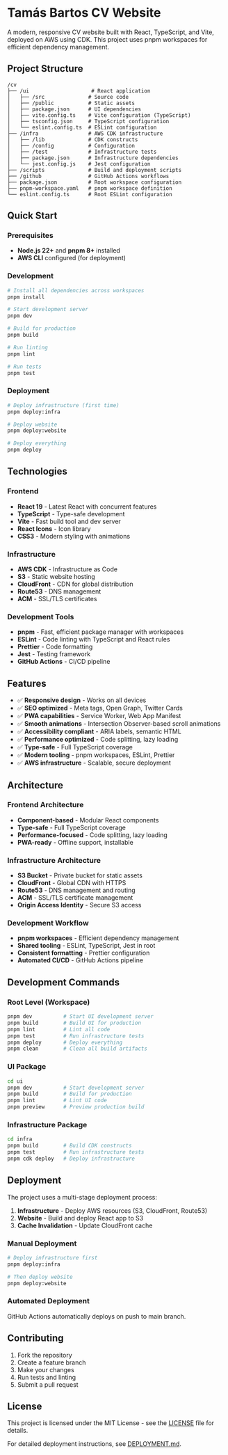 # Tamás Bartos CV Website

A modern, responsive CV website built with React, TypeScript, and Vite, deployed on AWS using CDK. This project uses pnpm workspaces for efficient dependency management.

## Project Structure

```
/cv
├── /ui                    # React application
│   ├── /src              # Source code
│   ├── /public           # Static assets
│   ├── package.json      # UI dependencies
│   ├── vite.config.ts    # Vite configuration (TypeScript)
│   ├── tsconfig.json     # TypeScript configuration
│   └── eslint.config.ts  # ESLint configuration
├── /infra                # AWS CDK infrastructure
│   ├── /lib              # CDK constructs
│   ├── /config           # Configuration
│   ├── /test             # Infrastructure tests
│   ├── package.json      # Infrastructure dependencies
│   └── jest.config.js    # Jest configuration
├── /scripts              # Build and deployment scripts
├── /github               # GitHub Actions workflows
├── package.json          # Root workspace configuration
├── pnpm-workspace.yaml   # pnpm workspace definition
└── eslint.config.ts      # Root ESLint configuration
```

## Quick Start

### Prerequisites

- **Node.js 22+** and **pnpm 8+** installed
- **AWS CLI** configured (for deployment)

### Development

```bash
# Install all dependencies across workspaces
pnpm install

# Start development server
pnpm dev

# Build for production
pnpm build

# Run linting
pnpm lint

# Run tests
pnpm test
```

### Deployment

```bash
# Deploy infrastructure (first time)
pnpm deploy:infra

# Deploy website
pnpm deploy:website

# Deploy everything
pnpm deploy
```

## Technologies

### Frontend

- **React 19** - Latest React with concurrent features
- **TypeScript** - Type-safe development
- **Vite** - Fast build tool and dev server
- **React Icons** - Icon library
- **CSS3** - Modern styling with animations

### Infrastructure

- **AWS CDK** - Infrastructure as Code
- **S3** - Static website hosting
- **CloudFront** - CDN for global distribution
- **Route53** - DNS management
- **ACM** - SSL/TLS certificates

### Development Tools

- **pnpm** - Fast, efficient package manager with workspaces
- **ESLint** - Code linting with TypeScript and React rules
- **Prettier** - Code formatting
- **Jest** - Testing framework
- **GitHub Actions** - CI/CD pipeline

## Features

- ✅ **Responsive design** - Works on all devices
- ✅ **SEO optimized** - Meta tags, Open Graph, Twitter Cards
- ✅ **PWA capabilities** - Service Worker, Web App Manifest
- ✅ **Smooth animations** - Intersection Observer-based scroll animations
- ✅ **Accessibility compliant** - ARIA labels, semantic HTML
- ✅ **Performance optimized** - Code splitting, lazy loading
- ✅ **Type-safe** - Full TypeScript coverage
- ✅ **Modern tooling** - pnpm workspaces, ESLint, Prettier
- ✅ **AWS infrastructure** - Scalable, secure deployment

## Architecture

### Frontend Architecture

- **Component-based** - Modular React components
- **Type-safe** - Full TypeScript coverage
- **Performance-focused** - Code splitting, lazy loading
- **PWA-ready** - Offline support, installable

### Infrastructure Architecture

- **S3 Bucket** - Private bucket for static assets
- **CloudFront** - Global CDN with HTTPS
- **Route53** - DNS management and routing
- **ACM** - SSL/TLS certificate management
- **Origin Access Identity** - Secure S3 access

### Development Workflow

- **pnpm workspaces** - Efficient dependency management
- **Shared tooling** - ESLint, TypeScript, Jest in root
- **Consistent formatting** - Prettier configuration
- **Automated CI/CD** - GitHub Actions pipeline

## Development Commands

### Root Level (Workspace)

```bash
pnpm dev          # Start UI development server
pnpm build        # Build UI for production
pnpm lint         # Lint all code
pnpm test         # Run infrastructure tests
pnpm deploy       # Deploy everything
pnpm clean        # Clean all build artifacts
```

### UI Package

```bash
cd ui
pnpm dev          # Start development server
pnpm build        # Build for production
pnpm lint         # Lint UI code
pnpm preview      # Preview production build
```

### Infrastructure Package

```bash
cd infra
pnpm build        # Build CDK constructs
pnpm test         # Run infrastructure tests
pnpm cdk deploy   # Deploy infrastructure
```

## Deployment

The project uses a multi-stage deployment process:

1. **Infrastructure** - Deploy AWS resources (S3, CloudFront, Route53)
2. **Website** - Build and deploy React app to S3
3. **Cache Invalidation** - Update CloudFront cache

### Manual Deployment

```bash
# Deploy infrastructure first
pnpm deploy:infra

# Then deploy website
pnpm deploy:website
```

### Automated Deployment

GitHub Actions automatically deploys on push to main branch.

## Contributing

1. Fork the repository
2. Create a feature branch
3. Make your changes
4. Run tests and linting
5. Submit a pull request

## License

This project is licensed under the MIT License - see the [LICENSE](LICENSE) file for details.

For detailed deployment instructions, see [DEPLOYMENT.md](./DEPLOYMENT.md).
